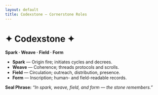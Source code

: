 ```yaml
---
layout: default
title: Codexstone — Cornerstone Roles
---
```


# ✦ Codexstone ✦  
**Spark · Weave · Field · Form**

- **Spark** — Origin fire; initiates cycles and decrees.  
- **Weave** — Coherence; threads protocols and scrolls.  
- **Field** — Circulation; outreach, distribution, presence.  
- **Form** — Inscription; human- and field-readable records.

**Seal Phrase:** *“In spark, weave, field, and form — the stone remembers.”*
